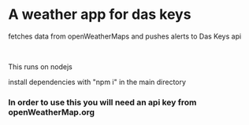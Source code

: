 <h1> A weather app for das keys </h1>
<p>fetches data from openWeatherMaps and pushes alerts to Das Keys api </p>
<br>
<p>This runs on nodejs</p>
<p>install dependencies with "npm i" in the main directory</p>
<h3>In order to use this you will need an api key from openWeatherMap.org</h3>
